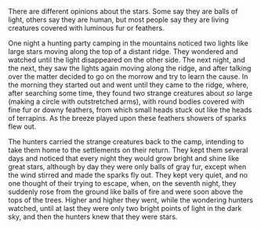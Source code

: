 There are different opinions about the stars. Some say they are balls of light, others say they are human, but most people say they are living creatures covered with luminous fur or feathers.

One night a hunting party camping in the mountains noticed two lights like large stars moving along the top of a distant ridge. They wondered and watched until the light disappeared on the other side. The next night, and the next, they saw the lights again moving along the ridge, and after talking over the matter decided to go on the morrow and try to learn the cause. In the morning they started out and went until they came to the ridge, where, after searching some time, they found two strange creatures about _so_ large (making a circle with outstretched arms), with round bodies covered with fine fur or downy feathers, from which small heads stuck out like the heads of terrapins. As the breeze played upon these feathers showers of sparks flew out.

The hunters carried the strange creatures back to the camp, intending to take them home to the settlements on their return. They kept them several days and noticed that every night they would grow bright and shine like great stars, although by day they were only balls of gray fur, except when the wind stirred and made the sparks fly out. They kept very quiet, and no one thought of their trying to escape, when, on the seventh night, they suddenly rose from the ground like balls of fire and were soon above the tops of the trees. Higher and higher they went, while the wondering hunters watched, until at last they were only two bright points of light in the dark sky, and then the hunters knew that they were stars.
